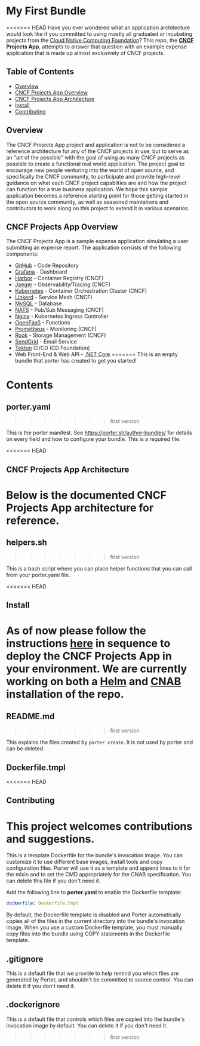 # My First Bundle

<<<<<<< HEAD
Have you ever wondered what an application architecture would look like if you committed to using mostly all graduated or incubating projects from the [Cloud Native Computing Foundation](https://www.cncf.io/projects/)? This repo, the **[CNCF](https://www.cncf.io/) Projects App**, attempts to answer that question with an example expense application that is made up almost exclusively of CNCF projects. 

## Table of Contents
- [Overview](#overview)
- [CNCF Projects App Overview](#cncf-projects-app-overview)
- [CNCF Projects App Architecture](#cncf-projects-app-architecture)
- [Install](#install)
- [Contributing](#contributing)


## Overview
The CNCF Projects App project and application is not to be considered a reference architecture for any of the CNCF projects in use, but to serve as an "art of the possible" with the goal of using as many CNCF projects as possible to create a functional real world application. The project goal to encourage new people venturing into the world of open source, and specifically the CNCF community, to participate and provide high-level guidance on what each CNCF project capablities are and how the project can function for a true business application. We hope this sample application becomes a reference starting point for those getting started in the open source community, as well as seasoned maintainers and contributors to work along on this project to extend it in various scenarios.



## CNCF Projects App Overview
The CNCF Projects App is a sample expense application simulating a user submitting an expense report. The application consists of the following components:

* [GitHub](https://github.com/) - Code Repository
* [Grafana](https://grafana.com/) - Dashboard
* [Harbor](https://goharbor.io/) - Container Registry (CNCF)
* [Jaeger](https://www.jaegertracing.io/) - Observability/Tracing (CNCF)
* [Kubernetes](https://kubernetes.io/) - Container Orchestration Cluster (CNCF)
* [Linkerd](https://linkerd.io/) - Service Mesh (CNCF)
* [MySQL](https://www.mysql.com/) - Database
* [NATS](https://nats.io/) - Pub/Sub Messaging (CNCF)
* [Nginx](https://www.nginx.com/) - Kubernetes Ingress Controller
* [OpenFaaS](https://www.openfaas.com/) - Functions
* [Prometheus](https://prometheus.io/) - Monitoring (CNCF)
* [Rook](https://rook.io/) - Storage Management (CNCF)
* [SendGrid](https://sendgrid.com/) - Email Service
* [Tekton](https://tekton.dev/) CI/CD (CD Foundation)
* Web Front-End & Web API - [.NET Core](https://docs.microsoft.com/en-us/dotnet/core/about)
=======
This is an empty bundle that porter has created to get you started!

# Contents

## porter.yaml
>>>>>>> first version

This is the porter manifest. See https://porter.sh/author-bundles/ for 
details on every field and how to configure your bundle. This is a required
file.

<<<<<<< HEAD
## CNCF Projects App Architecture
Below is the documented CNCF Projects App architecture for reference.
=======
## helpers.sh
>>>>>>> first version

This is a bash script where you can place helper functions that you can call
from your porter.yaml file.

<<<<<<< HEAD
## Install
As of now please follow the instructions [here](notes.md) in sequence to deploy the CNCF Projects App in your environment. We are currently working on both a [Helm](https://helm.sh/) and [CNAB](https://cnab.io/) installation of the repo. 
=======
## README.md
>>>>>>> first version

This explains the files created by `porter create`. It is not used by porter and
can be deleted.

## Dockerfile.tmpl

<<<<<<< HEAD
## Contributing
This project welcomes contributions and suggestions. 
=======
This is a template Dockerfile for the bundle's invocation image. You can
customize it to use different base images, install tools and copy configuration
files. Porter will use it as a template and append lines to it for the mixin and to set
the CMD appropriately for the CNAB specification. You can delete this file if you don't
need it.

Add the following line to **porter.yaml** to enable the Dockerfile template:

```yaml
dockerfile: Dockerfile.tmpl
```

By default, the Dockerfile template is disabled and Porter automatically copies
all of the files in the current directory into the bundle's invocation image. When
you use a custom Dockerfile template, you must manually copy files into the bundle
using COPY statements in the Dockerfile template.

## .gitignore

This is a default file that we provide to help remind you which files are
generated by Porter, and shouldn't be committed to source control. You can
delete it if you don't need it.

## .dockerignore

This is a default file that controls which files are copied into the bundle's
invocation image by default. You can delete it if you don't need it.
>>>>>>> first version
